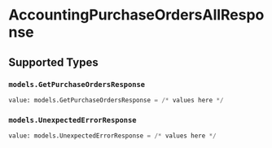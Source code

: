 # AccountingPurchaseOrdersAllResponse


## Supported Types

### `models.GetPurchaseOrdersResponse`

```python
value: models.GetPurchaseOrdersResponse = /* values here */
```

### `models.UnexpectedErrorResponse`

```python
value: models.UnexpectedErrorResponse = /* values here */
```

